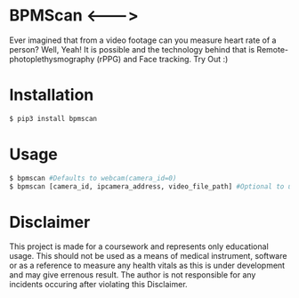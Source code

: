 # BPMScan <--->

Ever imagined that from a video footage can you measure heart rate of a person? Well, Yeah! It is possible and the technology behind that is Remote-photoplethysmography (rPPG) and Face tracking. Try Out :)

# Installation

```bash
$ pip3 install bpmscan
```

# Usage

```bash
$ bpmscan #Defaults to webcam(camera_id=0)
$ bpmscan [camera_id, ipcamera_address, video_file_path] #Optional to use
```

# Disclaimer

This project is made for a coursework and represents only educational usage. This should not be used as a means of medical instrument, software or as a reference to measure any health vitals as this is under development and may give errenous result. The author is not responsible for any incidents occuring after violating this Disclaimer. 
